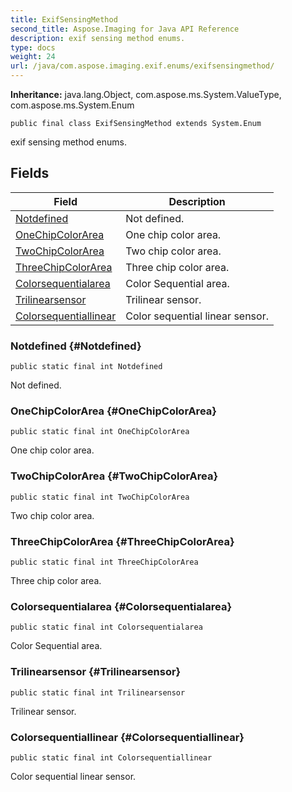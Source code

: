 ```yaml
---
title: ExifSensingMethod
second_title: Aspose.Imaging for Java API Reference
description: exif sensing method enums.
type: docs
weight: 24
url: /java/com.aspose.imaging.exif.enums/exifsensingmethod/
---
```

**Inheritance:**
java.lang.Object, com.aspose.ms.System.ValueType, com.aspose.ms.System.Enum
```
public final class ExifSensingMethod extends System.Enum
```

exif sensing method enums.
## Fields

| Field | Description |
| --- | --- |
| [Notdefined](#Notdefined) | Not defined. |
| [OneChipColorArea](#OneChipColorArea) | One chip color area. |
| [TwoChipColorArea](#TwoChipColorArea) | Two chip color area. |
| [ThreeChipColorArea](#ThreeChipColorArea) | Three chip color area. |
| [Colorsequentialarea](#Colorsequentialarea) | Color Sequential area. |
| [Trilinearsensor](#Trilinearsensor) | Trilinear sensor. |
| [Colorsequentiallinear](#Colorsequentiallinear) | Color sequential linear sensor. |
### Notdefined {#Notdefined}
```
public static final int Notdefined
```


Not defined.

### OneChipColorArea {#OneChipColorArea}
```
public static final int OneChipColorArea
```


One chip color area.

### TwoChipColorArea {#TwoChipColorArea}
```
public static final int TwoChipColorArea
```


Two chip color area.

### ThreeChipColorArea {#ThreeChipColorArea}
```
public static final int ThreeChipColorArea
```


Three chip color area.

### Colorsequentialarea {#Colorsequentialarea}
```
public static final int Colorsequentialarea
```


Color Sequential area.

### Trilinearsensor {#Trilinearsensor}
```
public static final int Trilinearsensor
```


Trilinear sensor.

### Colorsequentiallinear {#Colorsequentiallinear}
```
public static final int Colorsequentiallinear
```


Color sequential linear sensor.

